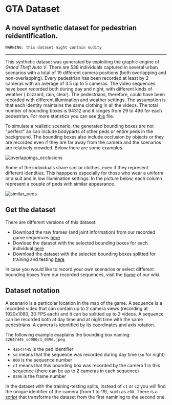 # GTA Dataset
## A novel synthetic dataset for pedestrian reidentification.
`WARNING: this dataset might contain nudity`
***

This synthetic dataset was generated by exploiting the graphic engine of *Grand Theft Auto V*. There are 538 individuals captured in several urban scenarios with a total of 19 different camera positions (both overlapping and non-overlapping). Every pedestrian has been recorded at least by 2 cameras with an average of 3.5 up to 5 cameras. The video sequences have been recorded both during day and night, with different kinds of weather ( blizzard, rain, clear). The pedestrians, therefore, could have been recorded with different illumination and weather settings. The assumption is that each identity maintains the same clothing in all the videos. The total number of bounding boxes is 94312 and it ranges from 29 to 496 for each pedestrian. For more statistics you can see [this](https://github.com/RoboTuan/Pedestrian_reID/blob/main/Peds/statistics.csv) file. 

To simulate a realistic scenario, the generated bounding boxes are not "perfect" an can include bodyparts of other peds or entire peds in the background. The bounding boxes also include occlusion by objects or they are recorded even if they are far away from the camera and the scenarios are relatively crowded. Below there are some examples.

![overlappings_occlusions](https://raw.githubusercontent.com/RoboTuan/Pedestrian_reID/main/Images/overlappings_occlusions.png?token=ANC4UTMKVT4MNNTGZ5J4ZTDATGOSK)

Some of the individuals share similar clothes, even if they represent different identities. This happpens especially for those who wear a uniform or a suit and in low illumination settings. In the picture below, each column represent a couple of peds with similar appearance.

![similar_peds](https://raw.githubusercontent.com/RoboTuan/Pedestrian_reID/main/Images/similar_peds.png?token=ANC4UTJXZGPF4BBCGKCHFIDATJCYO)

## Get the dataset
There are different versions of this dataset:
* Download the raw frames (and joint information) from our recorded game sequences [here]()
* Dowload the dataset with the selected bounding boxes for each individual [here]()
* Download the dataset with the selected bounding boxes splitted for training and testing [here]()

In case you would like to record your own scenarios or select different bounding boxes from our recorded sequences, visit the [home](https://github.com/RoboTuan/Pedestrian_reID/wiki) of our wiki.

## Dataset notation
A scenario is a particolar location in the map of the game. A sequence is a recorded video that can contain up to 2 camera views (recording at 1920x1080, 30 FPS each) and it can be splitted up to 2 videos. A sequence can be recorded both at day time and at night time with the same pedestrians. A camera is identified by its coordinates and axis rotation.

The following example exaplains the bounding box naming: `42647445_sd000c1_0396.jpeg` 

* `42647445` is the ped identifier
* `sd` means that the sequence was recorded during day time (`sn` for night)
* `000` is the sequence number
* `c1` means that this bounding box was recorded by the camera 1 in this sequence (there can be up to 2 cameras in each sequence)
* `0396` is the frame number

In the dataset with the training-testing splits, instead of `c1` or `c2` you will find the unique identifier of the camera (from 1 to 19), such as `c08`. There is a [script](https://github.com/RoboTuan/Pedestrian_reID/blob/main/Scripts/training_dataset.py) that transforms the dataset from the first namining to the second one.



